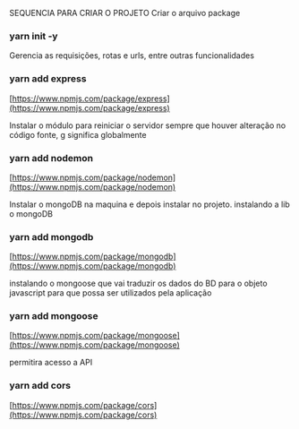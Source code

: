 SEQUENCIA PARA CRIAR O PROJETO
Criar o arquivo package
### yarn init -y

Gerencia as requisições, rotas e urls, entre outras funcionalidades
### yarn add express
[https://www.npmjs.com/package/express](https://www.npmjs.com/package/express)

Instalar o módulo para reiniciar o servidor sempre que houver alteração no código fonte, g significa globalmente
### yarn add nodemon
[https://www.npmjs.com/package/nodemon](https://www.npmjs.com/package/nodemon)

Instalar o mongoDB na maquina e depois instalar no projeto.
instalando a lib o mongoDB
### yarn add mongodb
[https://www.npmjs.com/package/mongodb](https://www.npmjs.com/package/mongodb)

instalando o mongoose que vai traduzir os dados do BD para o objeto javascript para que possa ser utilizados pela aplicação
### yarn add mongoose
[https://www.npmjs.com/package/mongoose](https://www.npmjs.com/package/mongoose)

permitira acesso a API
### yarn add cors
[https://www.npmjs.com/package/cors](https://www.npmjs.com/package/cors)

